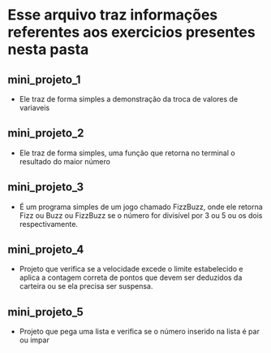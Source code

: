 # Esse arquivo traz informações referentes aos exercicios presentes nesta pasta

## mini_projeto_1

* Ele traz de forma simples a demonstração da troca de valores de variaveis

## mini_projeto_2

* Ele traz de forma simples, uma função que retorna no terminal o resultado do maior número

## mini_projeto_3

* É um programa simples de um jogo chamado FizzBuzz, onde ele retorna Fizz ou Buzz ou FizzBuzz se o número for divisível por 3 ou 5 ou os dois respectivamente.

## mini_projeto_4

* Projeto que verifica se a velocidade excede o limite estabelecido e aplica a contagem correta de pontos que devem ser deduzidos da carteira ou se ela precisa ser suspensa.

## mini_projeto_5

* Projeto que pega uma lista e verifica se o número inserido na lista é par ou impar